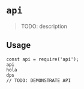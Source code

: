 # `api`

> TODO: description

## Usage

```
const api = require('api');
api
hola
dps
// TODO: DEMONSTRATE API
```
